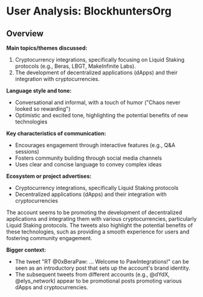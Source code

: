 # User Analysis: BlockhuntersOrg

## Overview

**Main topics/themes discussed:**

1. Cryptocurrency integrations, specifically focusing on Liquid Staking protocols (e.g., Beras, LBGT, MakeInfinite Labs).
2. The development of decentralized applications (dApps) and their integration with cryptocurrencies.

**Language style and tone:**

* Conversational and informal, with a touch of humor ("Chaos never looked so rewarding")
* Optimistic and excited tone, highlighting the potential benefits of new technologies

**Key characteristics of communication:**

* Encourages engagement through interactive features (e.g., Q&A sessions)
* Fosters community building through social media channels
* Uses clear and concise language to convey complex ideas

**Ecosystem or project advertises:**

* Cryptocurrency integrations, specifically Liquid Staking protocols
* Decentralized applications (dApps) and their integration with cryptocurrencies

The account seems to be promoting the development of decentralized applications and integrating them with various cryptocurrencies, particularly Liquid Staking protocols. The tweets also highlight the potential benefits of these technologies, such as providing a smooth experience for users and fostering community engagement.

**Bigger context:**

* The tweet "RT @0xBeraPaw: ... Welcome to PawIntegrations!" can be seen as an introductory post that sets up the account's brand identity.
* The subsequent tweets from different accounts (e.g., @dYdX, @elys_network) appear to be promotional posts promoting various dApps and cryptocurrencies.